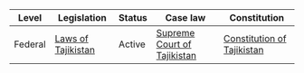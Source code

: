 | Level | Legislation | Status | Case law | Constitution |
|---|---|---|---|---|
| Federal | [Laws of Tajikistan](https://www.legislation.tj/ru/) | Active | [Supreme Court of Tajikistan](https://www.sudtj.tj/ru/) | [Constitution of Tajikistan](https://www.legislation.tj/ru/konstitutsiya-respubliki-tadzhikistan) |
